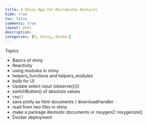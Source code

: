 ```yaml
---
title: A Shiny App for Microbiota Analysis
hide: true
toc: false
comments: true
layout: post
description:
categories: [R, Shiny, Docker]
---
```


Topics

- Basics of shiny
- Reactivity
- using modules in shiny
- helpers_functions and helpers_modules
- bslib for UI
- Update select input (observe({}))
- switchButton() of absolute values
- `req()`
- save plotly as html documents / downloadHandler
- read from two files in shiny
- make a package devtools::documents or roxygen2::roxygenize()
- Docker deployment